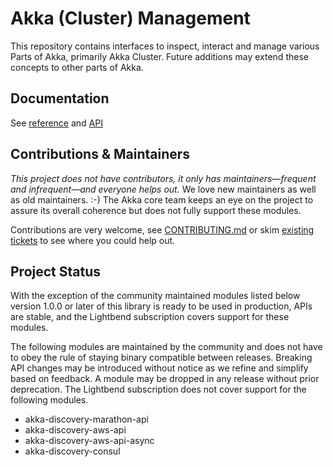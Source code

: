 # Akka (Cluster) Management

This repository contains interfaces to inspect, interact and manage various Parts of Akka, primarily Akka Cluster.
Future additions may extend these concepts to other parts of Akka.

Documentation
-------------

See [reference](https://doc.akka.io/docs/akka-management/current/) and [API](https://doc.akka.io/api/akka-management/current/akka/management/index.html)

Contributions & Maintainers
---------------------------

*This project does not have contributors, it only has maintainers—frequent and infrequent—and everyone helps out.*
We love new maintainers as well as old maintainers. :-)
The Akka core team keeps an eye on the project to assure its overall coherence but does not fully support these modules.

Contributions are very welcome, see [CONTRIBUTING.md](https://github.com/akka/akka-management/blob/master/CONTRIBUTING.md) or skim [existing tickets](https://github.com/akka/akka-management/issues) to see where you could help out.

Project Status
--------------

With the exception of the community maintained modules listed below version 1.0.0 or later of this library
is ready to be used in production, APIs are stable, and the Lightbend subscription covers support for these modules.

The following modules are maintained by the community and does not have to obey the rule of staying binary compatible
between releases. Breaking API changes may be introduced without notice as we refine and simplify based on feedback.
A module may be dropped in any release without prior deprecation. The Lightbend subscription does not cover support
for the following modules.

* akka-discovery-marathon-api
* akka-discovery-aws-api
* akka-discovery-aws-api-async
* akka-discovery-consul




